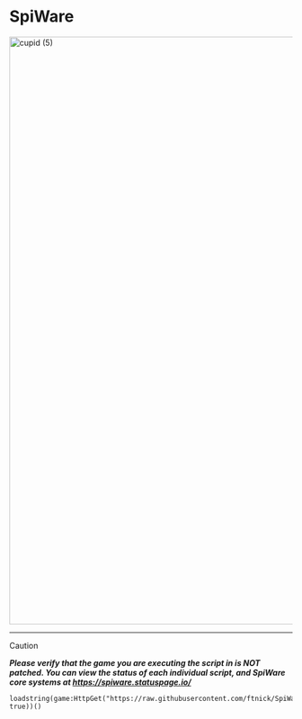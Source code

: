 # SpiWare

<img width="3040" height="1045" alt="cupid (5)" src="https://github.com/user-attachments/assets/fe419f73-7743-45ea-a940-f1d4d712fded" />

---

> [!CAUTION]
> ***Please verify that the game you are executing the script in is NOT patched. You can view the status of each individual script, and SpiWare core systems at https://spiware.statuspage.io/***

```luau
loadstring(game:HttpGet("https://raw.githubusercontent.com/ftnick/SpiWare/refs/heads/main/versions/latest.luau", true))()
```
